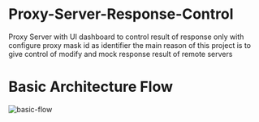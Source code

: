 # Proxy-Server-Response-Control
Proxy Server with UI dashboard to control result of response only with configure proxy mask id as identifier the main reason of this project is to give control of modify and mock response result of remote servers

# Basic Architecture Flow

![basic-flow](https://user-images.githubusercontent.com/23419176/49819380-f18ba400-fd7d-11e8-950e-bfe199fa6385.png)
